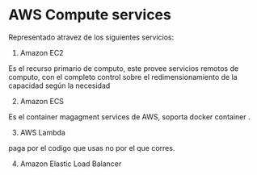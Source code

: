 # AWS Compute services

Representado atravez de los siguientes servicios:

1. Amazon EC2

Es el recurso primario de computo, este provee servicios remotos de computo, con el completo control sobre el redimensionamiento de la capacidad según la necesidad

2. Amazon ECS

Es el container magagment services de AWS, soporta docker container .

3. AWS Lambda

paga por el codigo que usas no por el que corres.

4. Amazon Elastic Load Balancer

